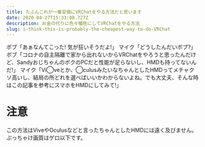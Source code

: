 ```yaml
---
title: たぶんこれが一番安価にVRChatをやる方法だと思います
date: 2020-04-27T15:33:08.727Z
description: お金の代りに色々犠牲にしてVRChatをやる方法
slug: i-think-this-is-probably-the-cheapest-way-to-do-VRChat
---
```

ボブ「あぁなんてこった! 気が狂いそうだよ!」
マイク「どうしたんだいボブ?」
ボブ「コロナの自主隔離で家から出れないからVRChatをやろうと思ったんだけど、SandyおじちゃんのボクのPCだと性能が足らないし、HMDも持ってないんだ!」
マイク「Vi◯veとか、◯culusみたいなちゃんとしたHMDってメチャクソ高いし、結局の所どれを選べばいいかわからないよね。でも大丈夫、そんな時はこの記事を参考にスマホをHMDにしてみて!」

# 注意
この方法はViveやOculusなどと言ったちゃんとしたHMDには遠く及びません。ぶっちゃけ画質はゲロ以下です。
